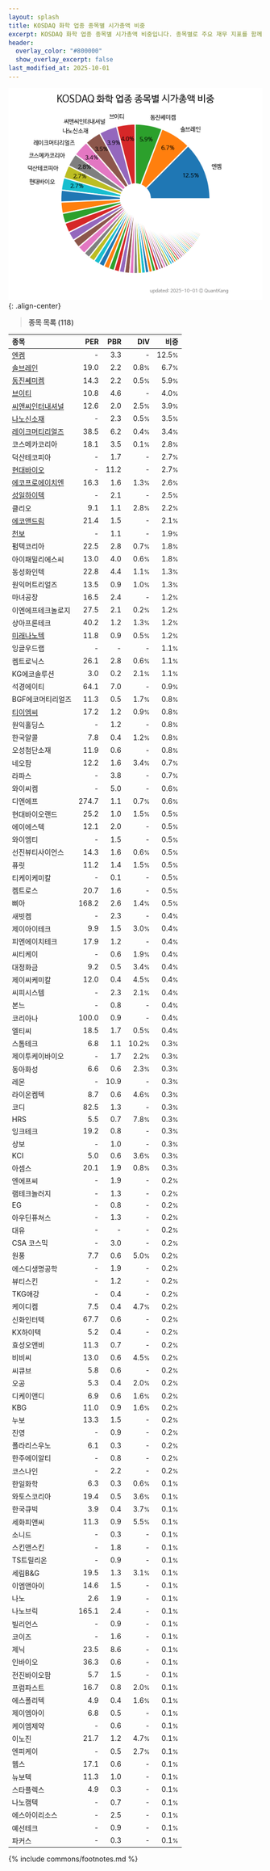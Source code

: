 ```yaml
---
layout: splash
title: KOSDAQ 화학 업종 종목별 시가총액 비중
excerpt: KOSDAQ 화학 업종 종목별 시가총액 비중입니다. 종목별로 주요 재무 지표를 함께 표시합니다.
header:
  overlay_color: "#800000"
  show_overlay_excerpt: false
last_modified_at: 2025-10-01
---
```



![KOSDAQ 화학 업종 종목별 시가총액 비중](/stats/sector/images/kosdaq_업종_화학_종목.png){: .align-center}


> **종목 목록 (118)**<a id="list"></a>

| **종목** | **PER** | **PBR** | **DIV** | **비중** |
| :------- | ------: | ------: | ------: | -------: |
| [엔켐](/348370/) | - | 3.3 | - | 12.5<small>%</small> |
| [솔브레인](/357780/) | 19.0 | 2.2 | 0.8<small>%</small> | 6.7<small>%</small> |
| [동진쎄미켐](/005290/) | 14.3 | 2.2 | 0.5<small>%</small> | 5.9<small>%</small> |
| [브이티](/018290/) | 10.8 | 4.6 | - | 4.0<small>%</small> |
| [씨앤씨인터내셔널](/352480/) | 12.6 | 2.0 | 2.5<small>%</small> | 3.9<small>%</small> |
| [나노신소재](/121600/) | - | 2.3 | 0.5<small>%</small> | 3.5<small>%</small> |
| [레이크머티리얼즈](/281740/) | 38.5 | 6.2 | 0.4<small>%</small> | 3.4<small>%</small> |
| 코스메카코리아 | 18.1 | 3.5 | 0.1<small>%</small> | 2.8<small>%</small> |
| 덕산테코피아 | - | 1.7 | - | 2.7<small>%</small> |
| [현대바이오](/048410/) | - | 11.2 | - | 2.7<small>%</small> |
| [에코프로에이치엔](/383310/) | 16.3 | 1.6 | 1.3<small>%</small> | 2.6<small>%</small> |
| [성일하이텍](/365340/) | - | 2.1 | - | 2.5<small>%</small> |
| 클리오 | 9.1 | 1.1 | 2.8<small>%</small> | 2.2<small>%</small> |
| [에코앤드림](/101360/) | 21.4 | 1.5 | - | 2.1<small>%</small> |
| [천보](/278280/) | - | 1.1 | - | 1.9<small>%</small> |
| 펌텍코리아 | 22.5 | 2.8 | 0.7<small>%</small> | 1.8<small>%</small> |
| 아이패밀리에스씨 | 13.0 | 4.0 | 0.6<small>%</small> | 1.8<small>%</small> |
| 동성화인텍 | 22.8 | 4.4 | 1.1<small>%</small> | 1.3<small>%</small> |
| 원익머트리얼즈 | 13.5 | 0.9 | 1.0<small>%</small> | 1.3<small>%</small> |
| 마녀공장 | 16.5 | 2.4 | - | 1.2<small>%</small> |
| 이엔에프테크놀로지 | 27.5 | 2.1 | 0.2<small>%</small> | 1.2<small>%</small> |
| 상아프론테크 | 40.2 | 1.2 | 1.3<small>%</small> | 1.2<small>%</small> |
| [미래나노텍](/095500/) | 11.8 | 0.9 | 0.5<small>%</small> | 1.2<small>%</small> |
| 잉글우드랩 | - | - | - | 1.1<small>%</small> |
| 켐트로닉스 | 26.1 | 2.8 | 0.6<small>%</small> | 1.1<small>%</small> |
| KG에코솔루션 | 3.0 | 0.2 | 2.1<small>%</small> | 1.1<small>%</small> |
| 석경에이티 | 64.1 | 7.0 | - | 0.9<small>%</small> |
| BGF에코머티리얼즈 | 11.3 | 0.5 | 1.7<small>%</small> | 0.8<small>%</small> |
| [티이엠씨](/425040/) | 17.2 | 1.2 | 0.9<small>%</small> | 0.8<small>%</small> |
| 원익홀딩스 | - | 1.2 | - | 0.8<small>%</small> |
| 한국알콜 | 7.8 | 0.4 | 1.2<small>%</small> | 0.8<small>%</small> |
| 오성첨단소재 | 11.9 | 0.6 | - | 0.8<small>%</small> |
| 네오팜 | 12.2 | 1.6 | 3.4<small>%</small> | 0.7<small>%</small> |
| 라파스 | - | 3.8 | - | 0.7<small>%</small> |
| 와이씨켐 | - | 5.0 | - | 0.6<small>%</small> |
| 디엔에프 | 274.7 | 1.1 | 0.7<small>%</small> | 0.6<small>%</small> |
| 현대바이오랜드 | 25.2 | 1.0 | 1.5<small>%</small> | 0.5<small>%</small> |
| 에이에스텍 | 12.1 | 2.0 | - | 0.5<small>%</small> |
| 와이엠티 | - | 1.5 | - | 0.5<small>%</small> |
| 선진뷰티사이언스 | 14.3 | 1.6 | 0.6<small>%</small> | 0.5<small>%</small> |
| 퓨릿 | 11.2 | 1.4 | 1.5<small>%</small> | 0.5<small>%</small> |
| 티케이케미칼 | - | 0.1 | - | 0.5<small>%</small> |
| 켐트로스 | 20.7 | 1.6 | - | 0.5<small>%</small> |
| 삐아 | 168.2 | 2.6 | 1.4<small>%</small> | 0.5<small>%</small> |
| 새빗켐 | - | 2.3 | - | 0.4<small>%</small> |
| 제이아이테크 | 9.9 | 1.5 | 3.0<small>%</small> | 0.4<small>%</small> |
| 피엔에이치테크 | 17.9 | 1.2 | - | 0.4<small>%</small> |
| 씨티케이 | - | 0.6 | 1.9<small>%</small> | 0.4<small>%</small> |
| 대정화금 | 9.2 | 0.5 | 3.4<small>%</small> | 0.4<small>%</small> |
| 제이씨케미칼 | 12.0 | 0.4 | 4.5<small>%</small> | 0.4<small>%</small> |
| 씨피시스템 | - | 2.3 | 2.1<small>%</small> | 0.4<small>%</small> |
| 본느 | - | 0.8 | - | 0.4<small>%</small> |
| 코리아나 | 100.0 | 0.9 | - | 0.4<small>%</small> |
| 엘티씨 | 18.5 | 1.7 | 0.5<small>%</small> | 0.4<small>%</small> |
| 스톰테크 | 6.8 | 1.1 | 10.2<small>%</small> | 0.3<small>%</small> |
| 제이투케이바이오 | - | 1.7 | 2.2<small>%</small> | 0.3<small>%</small> |
| 동아화성 | 6.6 | 0.6 | 2.3<small>%</small> | 0.3<small>%</small> |
| 레몬 | - | 10.9 | - | 0.3<small>%</small> |
| 라이온켐텍 | 8.7 | 0.6 | 4.6<small>%</small> | 0.3<small>%</small> |
| 코디 | 82.5 | 1.3 | - | 0.3<small>%</small> |
| HRS | 5.5 | 0.7 | 7.8<small>%</small> | 0.3<small>%</small> |
| 잉크테크 | 19.2 | 0.8 | - | 0.3<small>%</small> |
| 상보 | - | 1.0 | - | 0.3<small>%</small> |
| KCI | 5.0 | 0.6 | 3.6<small>%</small> | 0.3<small>%</small> |
| 아셈스 | 20.1 | 1.9 | 0.8<small>%</small> | 0.3<small>%</small> |
| 엔에프씨 | - | 1.9 | - | 0.2<small>%</small> |
| 램테크놀러지 | - | 1.3 | - | 0.2<small>%</small> |
| EG | - | 0.8 | - | 0.2<small>%</small> |
| 아우딘퓨쳐스 | - | 1.3 | - | 0.2<small>%</small> |
| 대유 | - | - | - | 0.2<small>%</small> |
| CSA 코스믹 | - | 3.0 | - | 0.2<small>%</small> |
| 원풍 | 7.7 | 0.6 | 5.0<small>%</small> | 0.2<small>%</small> |
| 에스디생명공학 | - | 1.9 | - | 0.2<small>%</small> |
| 뷰티스킨 | - | 1.2 | - | 0.2<small>%</small> |
| TKG애강 | - | 0.4 | - | 0.2<small>%</small> |
| 케이디켐 | 7.5 | 0.4 | 4.7<small>%</small> | 0.2<small>%</small> |
| 신화인터텍 | 67.7 | 0.6 | - | 0.2<small>%</small> |
| KX하이텍 | 5.2 | 0.4 | - | 0.2<small>%</small> |
| 효성오앤비 | 11.3 | 0.7 | - | 0.2<small>%</small> |
| 비비씨 | 13.0 | 0.6 | 4.5<small>%</small> | 0.2<small>%</small> |
| 씨큐브 | 5.8 | 0.6 | - | 0.2<small>%</small> |
| 오공 | 5.3 | 0.4 | 2.0<small>%</small> | 0.2<small>%</small> |
| 디케이앤디 | 6.9 | 0.6 | 1.6<small>%</small> | 0.2<small>%</small> |
| KBG | 11.0 | 0.9 | 1.6<small>%</small> | 0.2<small>%</small> |
| 누보 | 13.3 | 1.5 | - | 0.2<small>%</small> |
| 진영 | - | 0.9 | - | 0.2<small>%</small> |
| 폴라리스우노 | 6.1 | 0.3 | - | 0.2<small>%</small> |
| 한주에이알티 | - | 0.8 | - | 0.2<small>%</small> |
| 코스나인 | - | 2.2 | - | 0.2<small>%</small> |
| 한일화학 | 6.3 | 0.3 | 0.6<small>%</small> | 0.1<small>%</small> |
| 와토스코리아 | 19.4 | 0.5 | 3.6<small>%</small> | 0.1<small>%</small> |
| 한국큐빅 | 3.9 | 0.4 | 3.7<small>%</small> | 0.1<small>%</small> |
| 세화피앤씨 | 11.3 | 0.9 | 5.5<small>%</small> | 0.1<small>%</small> |
| 소니드 | - | 0.3 | - | 0.1<small>%</small> |
| 스킨앤스킨 | - | 1.8 | - | 0.1<small>%</small> |
| TS트릴리온 | - | 0.9 | - | 0.1<small>%</small> |
| 세림B&G | 19.5 | 1.3 | 3.1<small>%</small> | 0.1<small>%</small> |
| 이엠앤아이 | 14.6 | 1.5 | - | 0.1<small>%</small> |
| 나노 | 2.6 | 1.9 | - | 0.1<small>%</small> |
| 나노브릭 | 165.1 | 2.4 | - | 0.1<small>%</small> |
| 빌리언스 | - | 0.9 | - | 0.1<small>%</small> |
| 코이즈 | - | 1.6 | - | 0.1<small>%</small> |
| 제닉 | 23.5 | 8.6 | - | 0.1<small>%</small> |
| 인바이오 | 36.3 | 0.6 | - | 0.1<small>%</small> |
| 전진바이오팜 | 5.7 | 1.5 | - | 0.1<small>%</small> |
| 프럼파스트 | 16.7 | 0.8 | 2.0<small>%</small> | 0.1<small>%</small> |
| 에스폴리텍 | 4.9 | 0.4 | 1.6<small>%</small> | 0.1<small>%</small> |
| 제이엠아이 | 6.8 | 0.5 | - | 0.1<small>%</small> |
| 케이엠제약 | - | 0.6 | - | 0.1<small>%</small> |
| 이노진 | 21.7 | 1.2 | 4.7<small>%</small> | 0.1<small>%</small> |
| 엔피케이 | - | 0.5 | 2.7<small>%</small> | 0.1<small>%</small> |
| 웹스 | 17.1 | 0.6 | - | 0.1<small>%</small> |
| 뉴보텍 | 11.3 | 1.0 | - | 0.1<small>%</small> |
| 스타플렉스 | 4.9 | 0.3 | - | 0.1<small>%</small> |
| 나노캠텍 | - | 0.7 | - | 0.1<small>%</small> |
| 에스아이리소스 | - | 2.5 | - | 0.1<small>%</small> |
| 예선테크 | - | 0.9 | - | 0.1<small>%</small> |
| 파커스 | - | 0.3 | - | 0.1<small>%</small> |

{% include commons/footnotes.md %}